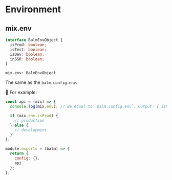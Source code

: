 # Environment

## mix.env

```ts
interface BalmEnvObject {
  isProd: boolean;
  isTest: boolean;
  isDev: boolean;
  inSSR: boolean;
}
```

`mix.env: BalmEnvObject`

The same as the `balm.config.env`.

:chestnut: For example:

```js
const api = (mix) => {
  console.log(mix.env); // Be equal to `balm.config.env`, Output: { isProd, isTest, isDev, inSSR }

  if (mix.env.isProd) {
    // production
  } else {
    // development
  }
};

module.exports = (balm) => {
  return {
    config: {},
    api
  };
};
```
